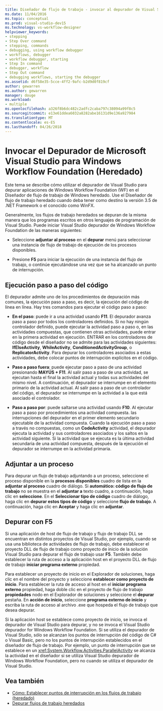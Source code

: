 ```yaml
---
title: Diseñador de flujo de trabajo - invocar al depurador de Visual Studio para Windows Workflow Foundation (heredado)
ms.date: 11/04/2016
ms.topic: conceptual
ms.prod: visual-studio-dev15
ms.technology: vs-workflow-designer
helpviewer_keywords:
- stepping
- Step Over command
- stepping, commands
- debugging, using workflow debugger
- workflows, debugger
- workflow debugger, starting
- Step In command
- debugger, workflow
- Step Out command
- debugging workflows, starting the debugger
ms.assetid: d6f58e35-5cce-4ff2-9afc-b2d9d0f819cf
author: gewarren
ms.author: gewarren
manager: douge
ms.workload:
- multiple
ms.openlocfilehash: a326f8b6dc482c2adfc2caba797c38094a99f8c5
ms.sourcegitcommit: e13e61ddea6032a8282abe16131d9e136a927984
ms.translationtype: MT
ms.contentlocale: es-ES
ms.lasthandoff: 04/26/2018
---
```

# <a name="invoking-the-visual-studio-debugger-for-windows-workflow-foundation-legacy"></a>Invocar el Depurador de Microsoft Visual Studio para Windows Workflow Foundation (Heredado)

Este tema se describe cómo utilizar el depurador de Visual Studio para depurar aplicaciones de Windows Workflow Foundation (WF) en el Diseñador de flujo de trabajo de Windows heredado. Use el Diseñador de flujo de trabajo heredado cuando deba tener como destino la versión 3.5 de .NET Framework o el conocido como WinFX.

Generalmente, los flujos de trabajo heredados se depuran de la misma manera que los programas escritos en otros lenguajes de programación de Visual Studio. Puede iniciar Visual Studio depurador de Windows Workflow Foundation de las maneras siguientes:

-   Seleccione **adjuntar al proceso** en el **depurar** menú para seleccionar una instancia de flujo de trabajo de ejecución de los procesos disponibles.

-   Presione **F5** para iniciar la ejecución de una instancia del flujo de trabajo, o continúe ejecutándose una vez que se ha alcanzado un punto de interrupción.

## <a name="stepping-through-code"></a>Ejecución paso a paso del código

El depurador admite uno de los procedimientos de depuración más comunes, la ejecución paso a paso, es decir, la ejecución del código de línea en línea. Hay tres comandos para ejecutar el código paso a paso:

-   **En el paso**: puede ir a una actividad usando **F11**. El depurador avanza paso a paso por todos los controladores definidos. Si no hay ningún controlador definido, puede ejecutar la actividad paso a paso o, en las actividades compuestas, que contienen otras actividades, puede entrar en la primera actividad en ejecución. ENTRAR en los controladores de código desde el diseñador no se admite para las actividades siguientes: **IfElseActivity**, **WhileActivity**, **ConditionedActivityGroup**, o **ReplicatorActivity**. Para depurar los controladores asociados a estas actividades, debe colocar puntos de interrupción explícitos en el código.

-   **Paso a paso fuera**: puede ejecutar paso a paso de una actividad presionando **MAYÚS + F11**. Al salir paso a paso de una actividad, se ejecutan hasta el final la actividad actual y todas sus actividades del mismo nivel. A continuación, el depurador se interrumpe en el elemento primario de la actividad actual. Al salir paso a paso de un controlador del código, el depurador se interrumpe en la actividad a la que está asociado el controlador.

-   **Paso a paso por**: puede saltarse una actividad usando **F10**. Al ejecutar paso a paso por procedimientos una actividad compuesta. las interrupciones del depurador en el primer elemento secundario ejecutable de la actividad compuesta. Cuando la ejecución paso a paso a través no compuestas, como un **CodeActivity** actividad, el depurador ejecuta la actividad y sus controladores asociados y los saltos en la actividad siguiente. Si la actividad que se ejecuta es la última actividad secundaria de una actividad compuesta, después de la ejecución el depurador se interrumpe en la actividad primaria.

## <a name="attaching-to-a-process"></a>Adjuntar a un proceso
 Para depurar un flujo de trabajo adjuntando a un proceso, seleccione el proceso disponible en la **procesos disponibles** cuadro de lista en la **adjuntar al proceso** cuadro de diálogo. Si **automático: código de flujo de trabajo** no se muestra en el **adjuntar a** texto cuadro, a continuación, haga clic en **seleccione**. En el **Seleccionar tipo de código** cuadro de diálogo, haga clic en **depurar estos tipos de código** y seleccione **flujo de trabajo**. A continuación, haga clic en **Aceptar** y haga clic en **adjuntar**.

## <a name="debugging-with-f5"></a>Depurar con F5
 Si una aplicación de host de flujo de trabajo y flujo de trabajo DLL se encuentran en distintos proyectos de Visual Studio, por ejemplo, cuando se usa una biblioteca de actividades de flujo de trabajo, debe establecer el proyecto DLL de flujo de trabajo como proyecto de inicio de la solución Visual Studio para depurar el flujo de trabajo usar **F5**. También debe establecer la ruta de acceso a la aplicación host en el proyecto DLL de flujo de trabajo **iniciar programa externo** propiedad.

 Para establecer un proyecto de inicio en el Explorador de soluciones, haga clic en el nombre del proyecto y seleccione **establecer como proyecto de inicio**. Para establecer la ruta de acceso al host en el **iniciar programa externo** propiedad, haga doble clic en el proyecto de flujo de trabajo **propiedades** nodo en el Explorador de soluciones y seleccione el **depurar** pestaña. En **acción de inicio**, seleccione **programa externo de inicio** y escriba la ruta de acceso al archivo .exe que hospeda el flujo de trabajo que desea depurar.

 Si la aplicación host se establece como proyecto de inicio, se invoca el depurador de Visual Studio para depurar, y no se invoca el Visual Studio depurador for Windows Workflow Foundation. Si se utiliza el depurador de Visual Studio, sólo se alcanzan los puntos de interrupción del código de C# o Visual Basic, pero no los puntos de interrupción establecidos en el diseñador de flujo de trabajo. Por ejemplo, un punto de interrupción que se establece en un <xref:System.Workflow.Activities.ParallelActivity> se alcanza la actividad en el diseñador si se utiliza Visual Studio depurador de Windows Workflow Foundation, pero no cuando se utiliza el depurador de Visual Studio.

## <a name="see-also"></a>Vea también

- [Cómo: Establecer puntos de interrupción en los flujos de trabajo (heredado)](../workflow-designer/how-to-set-breakpoints-in-workflows-legacy.md)
- [Depurar flujos de trabajo heredados](../workflow-designer/debugging-legacy-workflows.md)